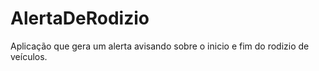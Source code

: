 # AlertaDeRodizio
Aplicação que gera um alerta avisando sobre o inicio e fim do rodizio de veículos.
